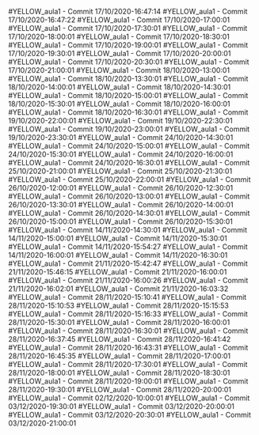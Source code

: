 #YELLOW_aula1 - Commit 17/10/2020-16:47:14
#YELLOW_aula1 - Commit 17/10/2020-16:47:22
#YELLOW_aula1 - Commit 17/10/2020-17:00:01
#YELLOW_aula1 - Commit 17/10/2020-17:30:01
#YELLOW_aula1 - Commit 17/10/2020-18:00:01
#YELLOW_aula1 - Commit 17/10/2020-18:30:01
#YELLOW_aula1 - Commit 17/10/2020-19:00:01
#YELLOW_aula1 - Commit 17/10/2020-19:30:01
#YELLOW_aula1 - Commit 17/10/2020-20:00:01
#YELLOW_aula1 - Commit 17/10/2020-20:30:01
#YELLOW_aula1 - Commit 17/10/2020-21:00:01
#YELLOW_aula1 - Commit 18/10/2020-13:00:01
#YELLOW_aula1 - Commit 18/10/2020-13:30:01
#YELLOW_aula1 - Commit 18/10/2020-14:00:01
#YELLOW_aula1 - Commit 18/10/2020-14:30:01
#YELLOW_aula1 - Commit 18/10/2020-15:00:01
#YELLOW_aula1 - Commit 18/10/2020-15:30:01
#YELLOW_aula1 - Commit 18/10/2020-16:00:01
#YELLOW_aula1 - Commit 18/10/2020-16:30:01
#YELLOW_aula1 - Commit 19/10/2020-22:00:01
#YELLOW_aula1 - Commit 19/10/2020-22:30:01
#YELLOW_aula1 - Commit 19/10/2020-23:00:01
#YELLOW_aula1 - Commit 19/10/2020-23:30:01
#YELLOW_aula1 - Commit 24/10/2020-14:30:01
#YELLOW_aula1 - Commit 24/10/2020-15:00:01
#YELLOW_aula1 - Commit 24/10/2020-15:30:01
#YELLOW_aula1 - Commit 24/10/2020-16:00:01
#YELLOW_aula1 - Commit 24/10/2020-16:30:01
#YELLOW_aula1 - Commit 25/10/2020-21:00:01
#YELLOW_aula1 - Commit 25/10/2020-21:30:01
#YELLOW_aula1 - Commit 25/10/2020-22:00:01
#YELLOW_aula1 - Commit 26/10/2020-12:00:01
#YELLOW_aula1 - Commit 26/10/2020-12:30:01
#YELLOW_aula1 - Commit 26/10/2020-13:00:01
#YELLOW_aula1 - Commit 26/10/2020-13:30:01
#YELLOW_aula1 - Commit 26/10/2020-14:00:01
#YELLOW_aula1 - Commit 26/10/2020-14:30:01
#YELLOW_aula1 - Commit 26/10/2020-15:00:01
#YELLOW_aula1 - Commit 26/10/2020-15:30:01
#YELLOW_aula1 - Commit 14/11/2020-14:30:01
#YELLOW_aula1 - Commit 14/11/2020-15:00:01
#YELLOW_aula1 - Commit 14/11/2020-15:30:01
#YELLOW_aula1 - Commit 14/11/2020-15:54:27
#YELLOW_aula1 - Commit 14/11/2020-16:00:01
#YELLOW_aula1 - Commit 14/11/2020-16:30:01
#YELLOW_aula1 - Commit 21/11/2020-15:42:47
#YELLOW_aula1 - Commit 21/11/2020-15:46:15
#YELLOW_aula1 - Commit 21/11/2020-16:00:01
#YELLOW_aula1 - Commit 21/11/2020-16:00:26
#YELLOW_aula1 - Commit 21/11/2020-16:02:01
#YELLOW_aula1 - Commit 21/11/2020-16:03:32
#YELLOW_aula1 - Commit 28/11/2020-15:10:41
#YELLOW_aula1 - Commit 28/11/2020-15:10:53
#YELLOW_aula1 - Commit 28/11/2020-15:15:53
#YELLOW_aula1 - Commit 28/11/2020-15:16:33
#YELLOW_aula1 - Commit 28/11/2020-15:30:01
#YELLOW_aula1 - Commit 28/11/2020-16:00:01
#YELLOW_aula1 - Commit 28/11/2020-16:30:01
#YELLOW_aula1 - Commit 28/11/2020-16:37:45
#YELLOW_aula1 - Commit 28/11/2020-16:41:42
#YELLOW_aula1 - Commit 28/11/2020-16:43:31
#YELLOW_aula1 - Commit 28/11/2020-16:45:35
#YELLOW_aula1 - Commit 28/11/2020-17:00:01
#YELLOW_aula1 - Commit 28/11/2020-17:30:01
#YELLOW_aula1 - Commit 28/11/2020-18:00:01
#YELLOW_aula1 - Commit 28/11/2020-18:30:01
#YELLOW_aula1 - Commit 28/11/2020-19:00:01
#YELLOW_aula1 - Commit 28/11/2020-19:30:01
#YELLOW_aula1 - Commit 28/11/2020-20:00:01
#YELLOW_aula1 - Commit 02/12/2020-10:00:01
#YELLOW_aula1 - Commit 03/12/2020-19:30:01
#YELLOW_aula1 - Commit 03/12/2020-20:00:01
#YELLOW_aula1 - Commit 03/12/2020-20:30:01
#YELLOW_aula1 - Commit 03/12/2020-21:00:01
